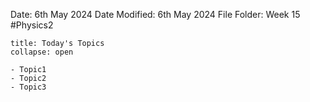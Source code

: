 Date: 6th May 2024
Date Modified: 6th May 2024
File Folder: Week 15
#Physics2

```ad-abstract
title: Today's Topics
collapse: open

- Topic1
- Topic2
- Topic3

```

